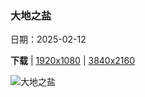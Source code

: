 ### 大地之盐

日期：2025-02-12

**下载**  |  [1920x1080](https://cn.bing.com/th?id=OHR.LakeTyrrell_ZH-CN8860948292_1920x1080.jpg)  |  [3840x2160](https://cn.bing.com/th?id=OHR.LakeTyrrell_ZH-CN8860948292_UHD.jpg)

![大地之盐](https://cn.bing.com/th?id=OHR.LakeTyrrell_ZH-CN8860948292_1920x1080.jpg "泰瑞尔湖，维多利亚州，澳大利亚 (© Monica Bertolazzi/Getty Images)")

